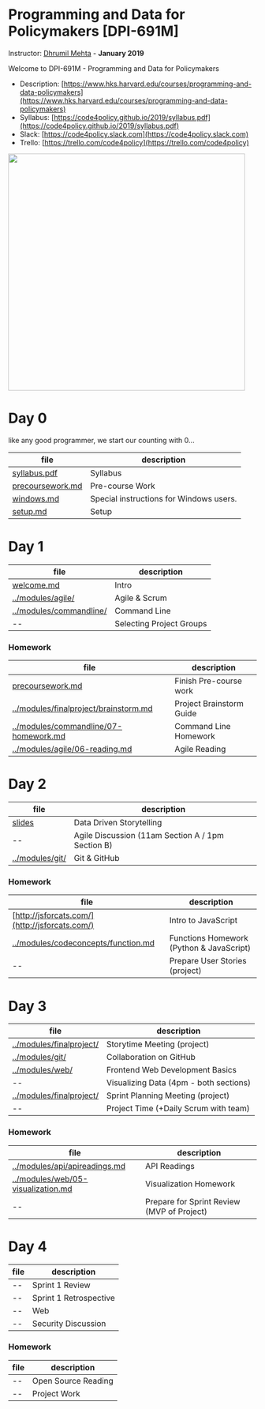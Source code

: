 # Programming and Data for Policymakers [DPI-691M]

Instructor: [Dhrumil Mehta](https://www.hks.harvard.edu/faculty/dhrumil-mehta) - **January 2019**

Welcome to DPI-691M - Programming and Data for Policymakers

* Description: [https://www.hks.harvard.edu/courses/programming-and-data-policymakers](https://www.hks.harvard.edu/courses/programming-and-data-policymakers)
* Syllabus: [https://code4policy.github.io/2019/syllabus.pdf](https://code4policy.github.io/2019/syllabus.pdf)
* Slack: [https://code4policy.slack.com](https://code4policy.slack.com)
* Trello: [https://trello.com/code4policy](https://trello.com/code4policy)

<img src="images/schedule.png" width="480">

# Day 0
like any good programmer, we start our counting with 0...

file | description
-----|------------
[syllabus.pdf](syllabus.pdf) | Syllabus
[precoursework.md](precoursework.md) | Pre-course Work
[windows.md](windows.md) | Special instructions for Windows users.
[setup.md](setup.md) | Setup

# Day 1

file | description
-----|------------
[welcome.md](welcome.md) | Intro
[../modules/agile/](https://github.com/code4policy/modules/tree/master/agile) | Agile & Scrum
[../modules/commandline/](https://github.com/code4policy/modules/tree/master/commandline) | Command Line
-- | Selecting Project Groups

### Homework

file | description
-----|------------
[precoursework.md](precoursework.md) | Finish Pre-course work
[../modules/finalproject/brainstorm.md](https://github.com/code4policy/modules/blob/master/finalproject/brainstorm.md) | Project Brainstorm Guide
[../modules/commandline/07-homework.md](https://github.com/code4policy/modules/blob/master/commandline/07-homework.md) | Command Line Homework
[../modules/agile/06-reading.md](https://github.com/code4policy/modules/blob/master/agile/06-reading.md) | Agile Reading

# Day 2

file | description
-----|------------
[slides](https://slides.com/dhrumilmehta/deck-dcee62b7-28ae-4199-8d47-4ceba73739aa-5-7#/) | Data Driven Storytelling
-- | Agile Discussion (11am Section A / 1pm Section B)
[../modules/git/](https://github.com/code4policy/modules/tree/master/git) | Git & GitHub

### Homework
file | description
-----|------------
[http://jsforcats.com/](http://jsforcats.com/) | Intro to JavaScript
[../modules/codeconcepts/function.md](https://github.com/code4policy/modules/blob/master/codeconcepts/function.md) | Functions Homework (Python & JavaScript)
-- | Prepare User Stories (project)

# Day 3

file | description
-----|------------
[../modules/finalproject/](https://github.com/code4policy/modules/blob/master/finalproject/02-storytime.md) | Storytime Meeting (project)
[../modules/git/](https://github.com/code4policy/modules/tree/master/git) | Collaboration on GitHub
[../modules/web/](https://github.com/code4policy/modules/tree/master/web) | Frontend Web Development Basics
-- | Visualizing Data (4pm - both sections)
[../modules/finalproject/](https://github.com/code4policy/modules/blob/master/finalproject/03-sprint-planning.md) | Sprint Planning Meeting (project)
-- | Project Time (+Daily Scrum with team)


### Homework
file | description
-----|------------
[../modules/api/apireadings.md](https://github.com/dmil/code4policy/blob/master/apireadings.md) | API Readings
[../modules/web/05-visualization.md](https://github.com/code4policy/modules/blob/master/web/05-visualization.md) | Visualization Homework
-- | Prepare for Sprint Review (MVP of Project)

# Day 4
file | description
-----|------------
-- | Sprint 1 Review
-- | Sprint 1 Retrospective
-- | Web
-- | Security Discussion

### Homework
file | description
-----|------------
-- | Open Source Reading
-- | Project Work
